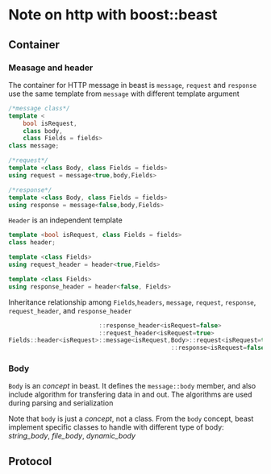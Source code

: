 # Note on http with boost::beast

## Container

### Measage and header

The container for HTTP message in beast is `message`, `request` and `response` use the same template from `message` with different template argument

```C++
/*message class*/
template <
    bool isRequest,
    class body,
    class Fields = fields>
class message;

/*request*/
template <class Body, class Fields = fields>
using request = message<true,body,Fields>

/*response*/
template <class Body, class Fields = fields>
using response = message<false,body,Fields>
```

`Header` is an independent template

```C++
template <bool isRequest, class Fields = fields>
class header;

template <class Fields>
using request_header = header<true,Fields>

template <class Fields>
using response_header = header<false, Fields>
```

Inheritance relationship among `Fields`,`headers`, `message`, `request`, `response`, `request_header`, and `response_header`

```C++
                         ::response_header<isRequest=false>
                         ::request_header<isRequest=true>
Fields::header<isRequest>::message<isRequest,Body>::request<isRequest=true>
                                             ::response<isRequest=false>
```

### Body

`Body` is an _concept_ in beast. It defines the `message::body` member, and also include algorithm for transfering data in and out. The algorithms are used during parsing and serialization

Note that `body` is just a _concept_, not a class. From the `body` concept, beast implement specific classes to handle with different type of body: _string\_body_, _file\_body_, _dynamic\_body_


## Protocol

